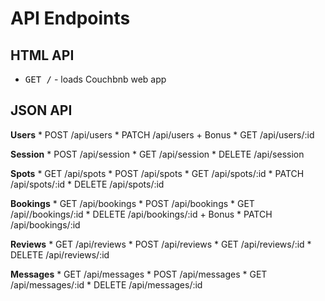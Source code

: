 # API Endpoints

## HTML API
  * <tt>GET /</tt> - loads Couchbnb web app

## JSON API
  **Users**
    * POST /api/users
    * PATCH /api/users
    + Bonus
      * GET /api/users/:id

  **Session**
    * POST /api/session
    * GET /api/session
    * DELETE /api/session

  **Spots**
    * GET /api/spots
    * POST /api/spots
    * GET /api/spots/:id
    * PATCH /api/spots/:id
    * DELETE /api/spots/:id

  **Bookings**
    * GET /api/bookings
    * POST /api/bookings
    * GET /api//bookings/:id
    * DELETE /api/bookings/:id
    + Bonus
      * PATCH /api/bookings/:id

  **Reviews**
    * GET /api/reviews
    * POST /api/reviews
    * GET /api/reviews/:id
    * DELETE /api/reviews/:id

  **Messages**
    * GET /api/messages
    * POST /api/messages
    * GET /api/messages/:id
    * DELETE /api/messages/:id
